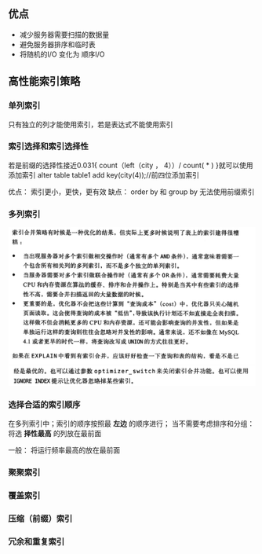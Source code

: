 ## 优点
* 减少服务器需要扫描的数据量
* 避免服务器排序和临时表
* 将随机的I/O  变化为 顺序I/O

## 高性能索引策略
### 单列索引
只有独立的列才能使用索引，若是表达式不能使用索引

### 索引选择和索引选择性
若是前缀的选择性接近0.031{ count（left（city ， 4））/ count( * ) }就可以使用
添加索引
    alter table table1 add key(city(4));//前四位添加索引

优点：
    索引更小，更快，更有效
缺点：
    order by 和 group by 无法使用前缀索引

### 多列索引
![多列聚合索引1](../../pic/集合索引1.png)
![多列聚合索引1](../../pic/集合索引2.png)
### 选择合适的索引顺序
在多列索引中；索引的顺序按照最 **左边** 的顺序进行；
当不需要考虑排序和分组：
    将选 **择性最高** 的列放在最前面

一般：
将运行频率最高的放在最前面
### 聚聚索引
### 覆盖索引
### 压缩（前缀）索引
### 冗余和重复索引
